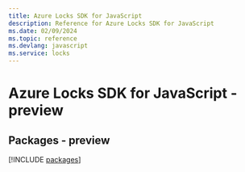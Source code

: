 ```yaml
---
title: Azure Locks SDK for JavaScript
description: Reference for Azure Locks SDK for JavaScript
ms.date: 02/09/2024
ms.topic: reference
ms.devlang: javascript
ms.service: locks
---
```

# Azure Locks SDK for JavaScript - preview
## Packages - preview
[!INCLUDE [packages](locks-index.md)]